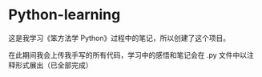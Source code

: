 # Python-learning
这是我学习《笨方法学 Python》过程中的笔记，所以创建了这个项目。

在此期间我会上传我手写的所有代码，学习中的感悟和笔记会在 .py 文件中以注释形式展出（已全部完成）
